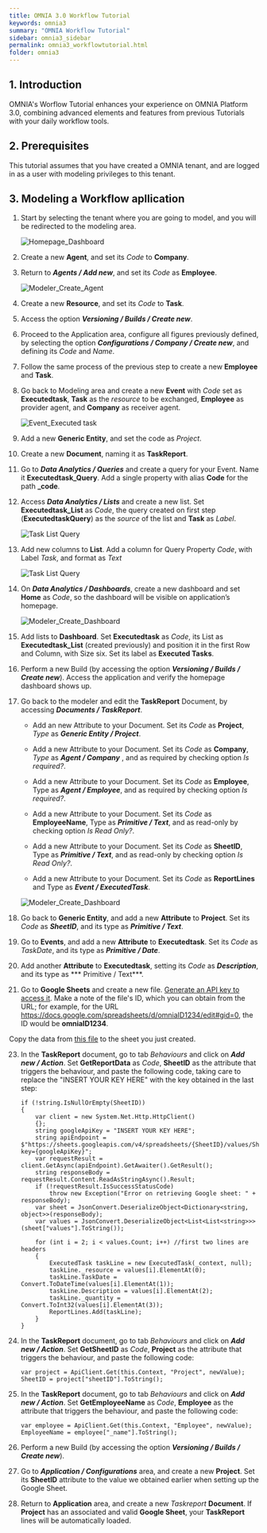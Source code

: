 ```yaml
---
title: OMNIA 3.0 Workflow Tutorial
keywords: omnia3
summary: "OMNIA Workflow Tutorial"
sidebar: omnia3_sidebar
permalink: omnia3_workflowtutorial.html
folder: omnia3
---
```


## 1. Introduction

OMNIA's Worflow Tutorial enhances your experience on OMNIA Platform 3.0, combining advanced elements and features from previous Tutorials with your daily workflow tools.

## 2. Prerequisites

This tutorial assumes that you have created a OMNIA tenant, and are logged in as a user with modeling privileges to this tenant.

## 3. Modeling a Workflow apllication

1. Start by selecting the tenant where you are going to model, and you will be redirected to the modeling area.
 
    ![Homepage_Dashboard](/images/tutorials/beginner/Modeler-Homepage.PNG)
 
2. Create a new  **Agent**, and set its  *Code*  to  **Company**.
       
3. Return to ***Agents / Add new***, and set its *Code* as **Employee**.

    ![Modeler_Create_Agent](/images/tutorials/workflowtutorial/Modeler-Agent-Employee.PNG)

4. Create a new  **Resource**, and set its  *Code*  to  **Task**.
    
5. Access the option  ***Versioning / Builds / Create new***.

6. Proceed to the Application area, configure all figures previously defined, by selecting the option ***Configurations / Company / Create new***, and defining its *Code* and *Name*.

7. Follow the same process of the previous step to create a new **Employee** and **Task**.

8. Go back to Modeling area and create a new **Event** with *Code* set as **Executedtask**, **Task** as the *resource* to be exchanged, **Employee** as provider agent, and **Company** as receiver agent.

    ![Event_Executed task](/images/tutorials/workflowtutorial/Event-TaskList.PNG)

9. Add a new **Generic Entity**, and set the code as *Project*.

10. Create a new **Document**, naming it as **TaskReport**.

11. Go to ***Data Analytics / Queries*** and create a query for your Event. Name it **Executedtask_Query**. Add a single property with alias **Code** for the path **_code**.

12. Access ***Data Analytics / Lists*** and create a new list. Set **Executedtask_List** as *Code*, the query created on first step (**ExecutedtaskQuery**) as the *source* of the list and **Task** as *Label*.

    ![Task List Query](/images/tutorials/workflowtutorial/Queries-List-Executedtask.PNG)
    
13. Add new columns to **List**. Add a column for Query Property *Code*, with Label *Task*, and format as *Text*

    ![Task List Query](/images/tutorials/workflowtutorial/Code-QueryList.PNG)

14. On ***Data Analytics / Dashboards***, create a new dashboard and set **Home** as *Code*, so the dashboard will be visible on application’s homepage.

    ![Modeler_Create_Dashboard](/images/tutorials/workflowtutorial//Modeler-Create-Dashboard.PNG)
    
15. Add lists to **Dashboard**. Set **Executedtask** as *Code*, its List as **Executedtask_List** (created previously) and position it in the first Row and Column, with Size six. Set its label as **Executed Tasks**.

16. Perform a new Build (by accessing the option ***Versioning / Builds / Create new***). Access the application and verify the homepage dashboard shows up.

17. Go back to the modeler and edit the **TaskReport** Document, by accessing ***Documents / TaskReport***.
    - Add an new Attribute to your Document. Set its *Code* as **Project**, *Type* as ***Generic Entity / Project***.

    - Add a new Attribute to your Document. Set its *Code* as **Company**, *Type* as ***Agent / Company*** , and as required by checking option *Is required?*.

    - Add a new Attribute to your Document. Set its *Code* as **Employee**, Type as ***Agent / Employee***, and as required by checking option *Is required?*.

    - Add a new Attribute to your Document. Set its *Code* as **EmployeeName**, Type as ***Primitive / Text***, and as read-only by checking option *Is Read Only?*.

    - Add a new Attribute to your Document. Set its *Code* as **SheetID**, Type as ***Primitive / Text***, and as read-only by checking option *Is Read Only?*.

    - Add a new Attribute to your Document. Set its *Code* as **ReportLines** and Type as ***Event / ExecutedTask***.

    ![Modeler_Create_Dashboard](/images/tutorials/workflowtutorial/Attribute-EmployeeName.PNG)

18. Go back to **Generic Entity**, and add a new **Attribute** to **Project**. Set its *Code* as ***SheetID***, and its type as ***Primitive / Text***.

19. Go to **Events**, and add a new **Attribute** to **Executedtask**. Set its *Code* as *TaskDate*, and its type as ***Primitive / Date***.

20. Add another **Attribute** to **Executedtask**, setting its *Code* as ***Description***, and its type as *** Primitive / Text***. 

21. Go to **Google Sheets** and create a new file. [Generate an API key to access it](https://developers.google.com/sheets/api/guides/authorizing). Make a note of the file's ID, which you can obtain from the URL; for example, for the URL https://docs.google.com/spreadsheets/d/omniaID1234/edit#gid=0, the ID would be **omniaID1234**.

Copy the data from [this file](/images/tutorials/workflowtutorial/Task-Project-01.xlsx) to the sheet you just created.

23. In the **TaskReport** document, go to tab *Behaviours* and click on ***Add new / Action***. Set **GetReportData** as *Code*, **SheetID** as the attribute that triggers the behaviour, and paste the following code, taking care to replace the "INSERT YOUR KEY HERE" with the key obtained in the last step:

    ````
    if (!string.IsNullOrEmpty(SheetID))
    {
        var client = new System.Net.Http.HttpClient()
        {};
        string googleApiKey = "INSERT YOUR KEY HERE";
        string apiEndpoint = $"https://sheets.googleapis.com/v4/spreadsheets/{SheetID}/values/Sheet1?key={googleApiKey}";
        var requestResult = client.GetAsync(apiEndpoint).GetAwaiter().GetResult();
        string responseBody = requestResult.Content.ReadAsStringAsync().Result;
        if (!requestResult.IsSuccessStatusCode)
            throw new Exception("Error on retrieving Google sheet: " + responseBody);
        var sheet = JsonConvert.DeserializeObject<Dictionary<string, object>>(responseBody);
        var values = JsonConvert.DeserializeObject<List<List<string>>>(sheet["values"].ToString());

        for (int i = 2; i < values.Count; i++) //first two lines are headers
        {
            ExecutedTask taskLine = new ExecutedTask(_context, null);
            taskLine._resource = values[i].ElementAt(0);
            taskLine.TaskDate = Convert.ToDateTime(values[i].ElementAt(1));
            taskLine.Description = values[i].ElementAt(2);
            taskLine._quantity = Convert.ToInt32(values[i].ElementAt(3));
            ReportLines.Add(taskLine);
        }
    }
    ```` 

24. In the **TaskReport** document, go to tab *Behaviours* and click on ***Add new / Action***. Set **GetSheetID** as *Code*, **Project** as the attribute that triggers the behaviour, and paste the following code:
    ```` 
    var project = ApiClient.Get(this.Context, "Project", newValue);
    SheetID = project["sheetID"].ToString();
    ```` 

25. In the **TaskReport** document, go to tab *Behaviours* and click on ***Add new / Action***. Set **GetEmployeeName** as *Code*, **Employee** as the attribute that triggers the behaviour, and paste the following code:
    ```` 
    var employee = ApiClient.Get(this.Context, "Employee", newValue);
    EmployeeName = employee["_name"].ToString();
    ```` 

26. Perform a new Build (by accessing the option ***Versioning / Builds / Create new***).

27. Go to ***Application / Configurations*** area, and create a new **Project**. Set its **SheetID** attribute to the value we obtained earlier when setting up the Google Sheet.

28. Return to **Application** area, and create a new *Taskreport* **Document**. If **Project** has an associated and valid **Google Sheet**, your **TaskReport** lines will be automatically loaded.








